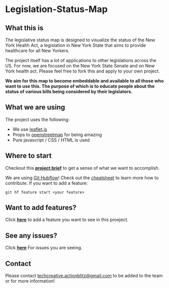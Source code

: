 # Legislation-Status-Map

## What this is

The legislative status map is designed to visualize the status of the New York Health Act, a legislation in New York State that aims to provide  healthcare for all New Yorkers.

The project itself has a lot of applications to other legislations across the US. For now, we are focused on the New York State Senate and on New York health act. Please feel free to fork this and apply to your own project.

**We aim for this map to become embeddable and available to all those who want to use this. The purpose of which is to educate people about the status of various bills being considered by their legislators.**

## What we are using

The project uses the following:

* We use [leaflet.js](http://leafletjs.com/)
* Props to [openstreetmap](https://www.openstreetmap.org/) for being amazing
* Pure javascript / CSS / HTML is used

## Where to start

Checkout this **[project brief](https://docs.google.com/document/d/1AkFDC2aHv0ScajGSI6ZSOj0z8j-y2GFw6CmjnVeXelo/edit)** to get a sense of what we want to accomplish.

We are using [Git Hubflow](https://gist.github.com/kjunggithub/8330157)! Check out the [cheatsheet](https://gist.github.com/kjunggithub/8330157) to learn more how to contribute. If you want to add a feature:

`git hf feature start <your feature>`

## Want to add features?

Click **[here](https://github.com/uh-actionblitz/Legislation-Status-Map/issues/new?labels=feature-add&title=Feature%20Request:%20%3CReplace%20this%20with%20the%20feature%20you%20want%20added%3E)** to add a feature you want to see in this proeject.

## See any issues?

Click **[here](https://github.com/uh-actionblitz/Legislation-Status-Map/issues/new?labels=bug&title=Bug:%20<Replace%20this%20with%20this%20issue%20you%27re%20seeing>)** For issues you are seeing.

## Contact

Please contact [techcreative.actionblitz@gmail.com](mailto:techcreative.actionblitz@gmail.com) to be added to the team or for more information!
